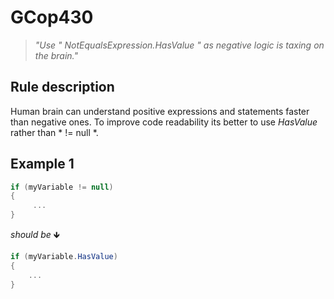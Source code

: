 ﻿# GCop430
> *"Use \" NotEqualsExpression.HasValue \" as negative logic is taxing on the brain."*


## Rule description
Human brain can understand positive expressions and statements faster than negative ones. To improve code readability its better to use *HasValue* rather than * != null *. 

## Example 1
```csharp
if (myVariable != null)
{
     ...
}
```
*should be* 🡻

```csharp
if (myVariable.HasValue)
{
    ...
}
```

